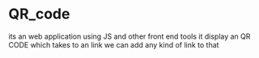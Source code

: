 # QR_code
its an web application using JS and other front end tools
it display an QR CODE which takes to an link 
we can add any kind of link to that 
